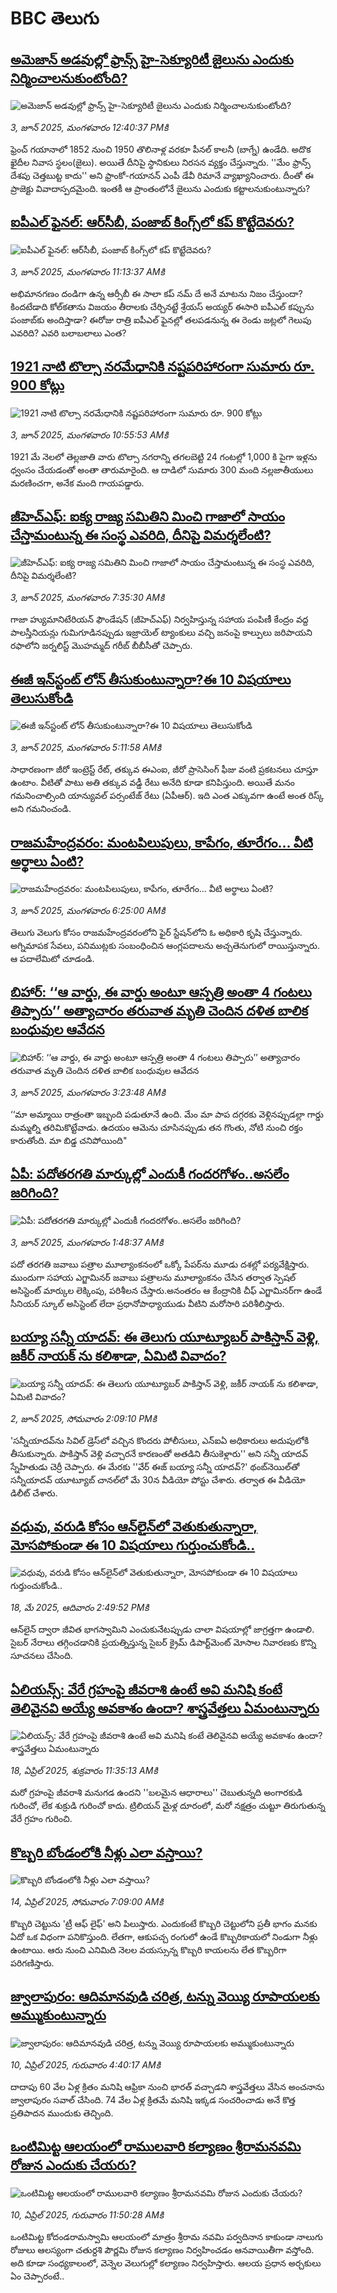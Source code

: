 # BBC తెలుగు## [అమెజాన్ అడవుల్లో ఫ్రాన్స్ హై-సెక్యూరిటీ జైలును ఎందుకు నిర్మించాలనుకుంటోంది?](https://www.bbc.com/telugu/articles/ckg4x8z6411o?at_campaign=githubrss)![అమెజాన్ అడవుల్లో ఫ్రాన్స్ హై-సెక్యూరిటీ జైలును ఎందుకు నిర్మించాలనుకుంటోంది?](https://ichef.bbci.co.uk/ace/standard/240/cpsprodpb/0bf9/live/319bdfc0-4047-11f0-b82a-719a8719aeb4.jpg)_3, జూన్ 2025, మంగళవారం 12:40:37 PMకి_ఫ్రెంచ్ గయానాలో 1852 నుంచి 1950 తొలినాళ్ల వరకూ పీనల్ కాలనీ (బాగ్నే) ఉండేది. అదొక ఖైదీల నివాస స్థలం(జైలు).  అయితే దీనిపై స్థానికులు నిరసన వ్యక్తం చేస్తున్నారు. ''మేం ఫ్రాన్స్ దేశపు చెత్తబుట్ట కాదు'' అని ఫ్రాంకో-గయానన్ ఎంపీ డేవీ రిమానే వ్యాఖ్యానించారు. దీంతో ఈ ప్రాజెక్టు వివాదాస్పదమైంది. ఇంతకీ ఆ ప్రాంతంలోనే జైలును ఎందుకు కట్టాలనుకుంటున్నారు?## [ఐపీఎల్ ఫైనల్: ఆర్‌సీబీ, పంజాబ్ కింగ్స్‌లో కప్ కొట్టేదెవరు?](https://www.bbc.com/telugu/articles/c753k7px2lno?at_campaign=githubrss)![ఐపీఎల్ ఫైనల్: ఆర్‌సీబీ, పంజాబ్ కింగ్స్‌లో కప్ కొట్టేదెవరు?](https://ichef.bbci.co.uk/ace/standard/240/cpsprodpb/a086/live/e052ef80-4048-11f0-bace-e1270fc31f5e.jpg)_3, జూన్ 2025, మంగళవారం 11:13:37 AMకి_అభిమానగణం దండిగా ఉన్న ఆర్సీబీ ఈ సాలా కప్ నమ్‌ దే అనే మాటను నిజం చేస్తుందా? కిందటేడాది  కోల్‌కతాను విజయం తీరాలకు చేర్చినట్టే శ్రేయస్ అయ్యర్ ఈసారి  ఐపీఎల్ కప్పును పంజాబ్‌కు అందిస్తాడా?  ఈరోజు రాత్రి ఐపీఎల్ ఫైనల్లో తలపడనున్న ఈ రెండు జట్లలో గెలుపు ఎవరిది? ఎవరి బలాబలాలు ఎంత?## [1921 నాటి టొల్సా నరమేధానికి నష్టపరిహారంగా సుమారు రూ.  900 కోట్లు](https://www.bbc.com/telugu/articles/c15nd9kepjjo?at_campaign=githubrss)![1921 నాటి టొల్సా నరమేధానికి నష్టపరిహారంగా సుమారు రూ.  900 కోట్లు](https://ichef.bbci.co.uk/ace/standard/240/cpsprodpb/2396/live/66e8d2a0-4024-11f0-969e-adeae1dec951.jpg)_3, జూన్ 2025, మంగళవారం 10:55:53 AMకి_1921 మే నెలలో తెల్లజాతి వారు టొల్సా నగరాన్ని తగలబెట్టి 24 గంటల్లో 1,000 కి పైగా ఇళ్లను ధ్వంసం చేయడంతో అంతా తారుమారైంది. ఆ దాడిలో సుమారు 300 మంది నల్లజాతీయులు మరణించగా, అనేక మంది గాయపడ్డారు.## [జీహెచ్‌ఎఫ్: ఐక్య రాజ్య సమితిని మించి గాజాలో సాయం చేస్తామంటున్న ఈ సంస్థ ఎవరిది, దీనిపై విమర్శలేంటి? ](https://www.bbc.com/telugu/articles/cm23xkvy9j2o?at_campaign=githubrss)![జీహెచ్‌ఎఫ్: ఐక్య రాజ్య సమితిని మించి గాజాలో సాయం చేస్తామంటున్న ఈ సంస్థ ఎవరిది, దీనిపై విమర్శలేంటి? ](https://ichef.bbci.co.uk/ace/standard/240/cpsprodpb/3f04/live/363fbf00-3f7b-11f0-b6e6-4ddb91039da1.jpg)_3, జూన్ 2025, మంగళవారం 7:35:30 AMకి_గాజా హ్యుమానిటేరియన్ ఫౌండేషన్ (జీహెచ్ఎఫ్) నిర్వహిస్తున్న సహాయ పంపిణీ కేంద్రం వద్ద పాలస్తీనియన్లు గుమిగూడినప్పుడు ఇజ్రాయెల్ ట్యాంకులు వచ్చి జనంపై కాల్పులు జరిపాయని రఫాలోని జర్నలిస్ట్ మొహమ్మద్ గరీబ్ బీబీసీతో చెప్పారు.## [ఈజీ ఇన్‌స్టంట్‌ లోన్‌ తీసుకుంటున్నారా?ఈ 10 విషయాలు తెలుసుకోండి](https://www.bbc.com/telugu/articles/czr80jrznvmo?at_campaign=githubrss)![ఈజీ ఇన్‌స్టంట్‌ లోన్‌ తీసుకుంటున్నారా?ఈ 10 విషయాలు తెలుసుకోండి](https://ichef.bbci.co.uk/ace/standard/240/cpsprodpb/97f5/live/3605e880-3fb6-11f0-835b-310c7b938e84.jpg)_3, జూన్ 2025, మంగళవారం 5:11:58 AMకి_సాధారణంగా జీరో ఇంట్రెస్ట్‌ రేట్‌, తక్కువ ఈఎంఐ, జీరో ప్రాసెసింగ్‌ ఫీజు వంటి ప్రకటనలు చూస్తూ ఉంటాం. వీటితో పాటు అతి తక్కువ వడ్డీ రేటు అనేది కూడా కనిపిస్తుంది. అయితే మనం గమనించాల్సింది యాన్యువల్ పర్సంటేజ్‌ రేటు (ఏపీఆర్). ఇది ఎంత ఎక్కువగా ఉంటే అంత రిస్క్‌ అని గమనించండి.## [రాజమహేంద్రవరం:  మంటపిలుపులు, కాపేగం, తూరేగం... వీటి అర్థాలు ఏంటి?](https://www.bbc.com/telugu/articles/c706n5dg92ro?at_campaign=githubrss)![రాజమహేంద్రవరం:  మంటపిలుపులు, కాపేగం, తూరేగం... వీటి అర్థాలు ఏంటి?](https://ichef.bbci.co.uk/ace/standard/240/cpsprodpb/53da/live/8e8b6400-3f87-11f0-835b-310c7b938e84.jpg)_3, జూన్ 2025, మంగళవారం 6:25:00 AMకి_తెలుగు వెలుగు కోసం రాజమహేంద్రవరంలోని ఫైర్ స్టేషన్‌లోని ఓ అధికారి కృ‌షి చేస్తున్నారు. అగ్నిమాపక సేవలు, పనిముట్లకు సంబంధించిన ఆంగ్లపదాలను అచ్చతెనుగులో రాయిస్తున్నారు. ఆ పదాలేమిటో చూడండి.## [బిహార్‌: ‘‘ఆ వార్డు, ఈ వార్డు అంటూ ఆస్పత్రి అంతా 4 గంటలు తిప్పారు’’ అత్యాచారం తరువాత మృతి చెందిన దళిత బాలిక బంధువుల ఆవేదన ](https://www.bbc.com/telugu/articles/c17r8kykd5xo?at_campaign=githubrss)![బిహార్‌: ‘‘ఆ వార్డు, ఈ వార్డు అంటూ ఆస్పత్రి అంతా 4 గంటలు తిప్పారు’’ అత్యాచారం తరువాత మృతి చెందిన దళిత బాలిక బంధువుల ఆవేదన ](https://ichef.bbci.co.uk/ace/standard/240/cpsprodpb/7b7e/live/33d19a00-3fcf-11f0-bace-e1270fc31f5e.jpg)_3, జూన్ 2025, మంగళవారం 3:23:48 AMకి_‘‘మా అమ్మాయి రాత్రంతా ఇబ్బంది పడుతూనే ఉంది. మేం మా పాప దగ్గరకు వెళ్లినప్పుడల్లా గార్డు మమ్మల్ని తరిమికొట్టేవాడు. ఉదయం ఆమెను చూసినప్పుడు తన గొంతు, నోటి నుంచి రక్తం కారుతోంది. మా బిడ్డ చనిపోయింది"## [ఏపీ: పదోతరగతి మార్కుల్లో ఎందుకీ గందరగోళం..అసలేం జరిగింది? ](https://www.bbc.com/telugu/articles/c4g2j7pwx1jo?at_campaign=githubrss)![ఏపీ: పదోతరగతి మార్కుల్లో ఎందుకీ గందరగోళం..అసలేం జరిగింది? ](https://ichef.bbci.co.uk/ace/standard/240/cpsprodpb/0284/live/1e2b00c0-3fc4-11f0-b894-1bc5031ee36f.jpg)_3, జూన్ 2025, మంగళవారం 1:48:37 AMకి_పదో తరగతి జవాబు పత్రాల మూల్యాంకనంలో ఒక్కో పేపర్‌ను మూడు దశల్లో పర్యవేక్షిస్తారు.  ముందుగా సహాయ ఎగ్జామినర్‌ జవాబు పత్రాలను మూల్యాంకనం చేసిన తర్వాత స్పెషల్‌ అసిస్టెంట్‌ మార్కుల లెక్కింపు, పరిశీలన చేస్తారు.అనంతరం ఆ కేంద్రానికి చీఫ్‌ ఎగ్జామినర్‌గా ఉండే సీనియర్‌ స్కూల్‌ అసిస్టెంట్‌ లేదా ప్రధానోపాధ్యాయుడు వీటిని మరోసారి పరిశీలిస్తారు.## [బయ్యా సన్నీ యాదవ్: ఈ తెలుగు యూట్యూబర్ పాకిస్తాన్ వెళ్లి, జకీర్ నాయక్ ను కలిశాడా, ఏమిటి వివాదం?](https://www.bbc.com/telugu/articles/c8jgxnplm0mo?at_campaign=githubrss)![బయ్యా సన్నీ యాదవ్: ఈ తెలుగు యూట్యూబర్ పాకిస్తాన్ వెళ్లి, జకీర్ నాయక్ ను కలిశాడా, ఏమిటి వివాదం?](https://ichef.bbci.co.uk/ace/standard/240/cpsprodpb/c559/live/d2a0a1c0-3fad-11f0-b6e6-4ddb91039da1.png)_2, జూన్ 2025, సోమవారం 2:09:10 PMకి_'సన్నీయాదవ్‌ను సివిల్ డ్రెస్‌లో వచ్చిన కొందరు పోలీసులు, ఎన్ఐఏ అధికారులు అదుపులోకి తీసుకున్నారు. పాకిస్తాన్ వెళ్లి వచ్చారనే కారణంతో అతడిని తీసుకెళ్లారు'' అని సన్నీ యాదవ్ స్నేహితుడు చెర్రీ చెప్పారు. ఈ మేరకు ''వేర్ ఈజ్ బయ్యా సన్నీ యాదవ్?' థంబ్‌నెయిల్‌తో సన్నీయాదవ్ యూట్యూబ్ చానల్‌లో మే 30న వీడియో పోస్టు చేశారు. తర్వాత ఈ వీడియో డిలీట్ చేశారు.## [వధువు, వరుడి కోసం ఆన్‌లైన్‌లో వెతుకుతున్నారా, మోసపోకుండా ఈ 10 విషయాలు గుర్తుంచుకోండి..](https://www.bbc.com/telugu/articles/c5yrny82136o?at_campaign=githubrss)![వధువు, వరుడి కోసం ఆన్‌లైన్‌లో వెతుకుతున్నారా, మోసపోకుండా ఈ 10 విషయాలు గుర్తుంచుకోండి..](https://ichef.bbci.co.uk/ace/standard/240/cpsprodpb/74cc/live/3f04f8a0-28fe-11f0-8c66-ebf25fc2cfef.jpg)_18, మే 2025, ఆదివారం 2:49:52 PMకి_ఆన్‌లైన్ ద్వారా జీవిత భాగస్వామిని ఎంచుకునేటప్పుడు చాలా విషయాల్లో జాగ్రత్తగా ఉండాలి. సైబర్ నేరాలు తగ్గించడానికి ప్రయత్నిస్తున్న సైబర్ క్రైమ్ డిపార్ట్‌మెంట్ మోసాల నివారణకు కొన్ని సూచనలు చేసింది.## [ఏలియన్స్: వేరే గ్రహంపై జీవరాశి ఉంటే అవి మనిషి కంటే తెలివైనవి అయ్యే అవకాశం ఉందా? శాస్త్రవేత్తలు ఏమంటున్నారు](https://www.bbc.com/telugu/articles/cn7xelz1r85o?at_campaign=githubrss)![ఏలియన్స్: వేరే గ్రహంపై జీవరాశి ఉంటే అవి మనిషి కంటే తెలివైనవి అయ్యే అవకాశం ఉందా? శాస్త్రవేత్తలు ఏమంటున్నారు](https://ichef.bbci.co.uk/ace/standard/240/cpsprodpb/b07b/live/a29a56f0-1b9b-11f0-a455-cf1d5f751d2f.png)_18, ఏప్రిల్ 2025, శుక్రవారం 11:35:13 AMకి_మరో గ్రహంపై జీవరాశి మనుగడ ఉందని ''బలమైన ఆధారాలు'' చెబుతున్నది అంగారకుడి గురించో, లేక శుక్రుడి గురించో కాదు. ట్రిలియన్ మైళ్ల దూరంలో, మరో నక్షత్రం చుట్టూ తిరుగుతున్న వేరే గ్రహం గురించి.## [కొబ్బరి బోండంలోకి నీళ్లు ఎలా వస్తాయి?](https://www.bbc.com/telugu/articles/czjn4mzxxy8o?at_campaign=githubrss)![కొబ్బరి బోండంలోకి నీళ్లు ఎలా వస్తాయి?](https://ichef.bbci.co.uk/ace/standard/240/cpsprodpb/46c5/live/684a55e0-18fd-11f0-8b11-7756b7b808cc.jpg)_14, ఏప్రిల్ 2025, సోమవారం 7:09:00 AMకి_కొబ్బరి చెట్టును 'ట్రీ ఆఫ్ లైఫ్' అని పిలుస్తారు. ఎందుకంటే కొబ్బరి చెట్టులోని ప్రతీ భాగం మనకు ఏదో ఒక విధంగా పనికొస్తుంది. లేతగా, ఆకుపచ్చ రంగులో ఉండే కొబ్బరికాయలో నిండుగా నీళ్లు ఉంటాయి. ఆరు నుంచి ఎనిమిది నెలల వయస్సున్న కొబ్బరి కాయలను లేత కొబ్బరిగా పరిగణిస్తారు.## [జ్వాలాపురం: ఆదిమానవుడి చరిత్ర, టన్ను వెయ్యి రూపాయలకు అమ్ముకుంటున్నారు ](https://www.bbc.com/telugu/articles/creqqnwdd5qo?at_campaign=githubrss)![జ్వాలాపురం: ఆదిమానవుడి చరిత్ర, టన్ను వెయ్యి రూపాయలకు అమ్ముకుంటున్నారు ](https://ichef.bbci.co.uk/ace/standard/240/cpsprodpb/765e/live/b472e2d0-15b4-11f0-842b-a7355694993d.jpg)_10, ఏప్రిల్ 2025, గురువారం 4:40:17 AMకి_దాదాపు 60 వేల ఏళ్ల క్రితం మనిషి ఆఫ్రికా నుంచి భారత్ వచ్చాడని శాస్త్రవేత్తలు వేసిన అంచనాను జ్వాలాపురం సవాల్ చేసింది. 74 వేల ఏళ్ల క్రితమే మనిషి ఇక్కడ సంచరించాడు అనే కొత్త ప్రతిపాదన ముందుకు తెచ్చింది.## [ఒంటిమిట్ట ఆలయంలో రాములవారి కల్యాణం శ్రీరామనవమి రోజున ఎందుకు చేయరు?](https://www.bbc.com/telugu/articles/ce822j5e465o?at_campaign=githubrss)![ఒంటిమిట్ట ఆలయంలో రాములవారి కల్యాణం శ్రీరామనవమి రోజున ఎందుకు చేయరు?](https://ichef.bbci.co.uk/ace/standard/240/cpsprodpb/fed5/live/25534d40-1601-11f0-b58a-6113af226972.jpg)_10, ఏప్రిల్ 2025, గురువారం 11:50:28 AMకి_ఒంటిమిట్ట కోదండరామస్వామి ఆలయంలో మాత్రం శ్రీరామ నవమి పర్వదినాన కాకుండా నాలుగు రోజులు ఆలస్యంగా చతుర్దశి పౌర్ణమి రోజున కల్యాణం నిర్వహించడం ఆనవాయితీగా వస్తోంది. అది కూడా సంధ్యకాలంలో, వెన్నెల వెలుగుల్లో కల్యాణం నిర్వహిస్తారు. ఆలయ ప్రధాన అర్చకులు ఏం చెప్పారంటే..